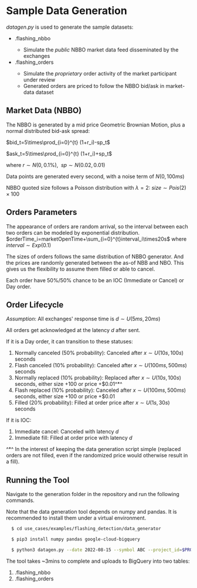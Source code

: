 # Sample Data Generation
*datagen.py* is used to generate the sample datasets:
  * <dataset>.flashing_nbbo
    * Simulate the *public* NBBO market data feed disseminated by the exchanges
  * <dataset>.flashing_orders
    * Simulate the *proprietary* order activity of the market participant under review
    * Generated orders are priced to follow the NBBO bid/ask in market-data dataset


## Market Data (NBBO)
The NBBO is generated by a mid price Geometric Brownian Motion, plus a normal distributed bid-ask spread:

$bid_t=5\times\prod_{i=0}^{t} (1+r_i)-sp_t$

$ask_t=5\times\prod_{i=0}^{t} (1+r_i)+sp_t$

where $r\sim{}N(0, 0.1\%),~~sp\sim{}N(0.02, 0.01)$

Data points are generated every second, with a noise term of $N(0, 100ms)$

NBBO quoted size follows a Poisson distribution with $\lambda=2$: $size\sim{}Pois(2)\times100$


## Orders Parameters
The appearance of orders are random arrival, so the interval between each two orders can be modeled by exponential distribution.
$orderTime_i=marketOpenTime+\sum_{i=0}^{t}interval_i\times20s$
where $interval\sim{}Exp(0.1)$

The sizes of orders follows the same distribution of NBBO generator. And the prices are randomly generated between the as-of NBB and NBO. This gives us the flexibility to assume them filled or able to cancel.

Each order have 50%/50% chance to be an IOC (Immediate or Cancel) or Day order.

## Order Lifecycle
*Assumption*: All exchanges' response time is $d\sim{}U(5ms, 20ms)$

All orders get acknowledged at the latency $d$ after sent.

If it is a Day order, it can transition to these statuses:
  1. Normally canceled (50% probability): Canceled after $x\sim{}U(10s, 100s)$ seconds
  1. Flash canceled (10% probability): Canceled after $x\sim{}U(100ms, 500ms)$ seconds
  1. Normally replaced (10% probability): Replaced after $x\sim{}U(10s, 100s)$ seconds, either size +100 or price +$0.01^*^
  1. Flash replaced (10% probability): Canceled after $x\sim{}U(100ms, 500ms)$ seconds, either size +100 or price +$0.01
  1. Filled (20% probability): Filled at order price after $x\sim{}U(1s, 30s)$ seconds

If it is IOC:
  1. Immediate cancel: Canceled with latency $d$
  1. Immediate fill: Filled at order price with latency $d$

^*^ In the interest of keeping the data generation script simple (replaced orders are not filled, even if the randomized price would otherwise result in a fill).


## Running the Tool

Navigate to the generation folder in the repository and run the following commands.

Note that the data generation tool depends on numpy and pandas. It is recommended to install them under a virtual environment.


```bash
  $ cd use_cases/examples/flashing_detection/data_generator

  $ pip3 install numpy pandas google-cloud-bigquery

  $ python3 datagen.py --date 2022-08-15 --symbol ABC --project_id=$PROJECT_ID --bq_dataset=regrep_source
```

The tool takes ~3mins to complete and uploads to BigQuery into two tables:
  1. <dataset>.flashing_nbbo
  1. <dataset>.flashing_orders

